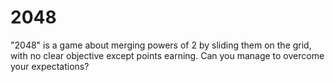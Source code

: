 # 2048
 "2048" is a game about merging powers of 2 by sliding them on the grid, with no clear objective except points earning.  Can you manage to overcome your expectations?
